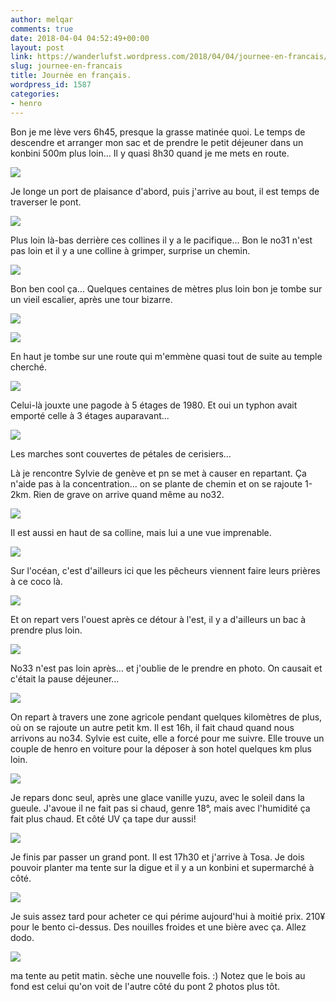 ```yaml
---
author: melqar
comments: true
date: 2018-04-04 04:52:49+00:00
layout: post
link: https://wanderlufst.wordpress.com/2018/04/04/journee-en-francais/
slug: journee-en-francais
title: Journée en français.
wordpress_id: 1587
categories:
- henro
---
```


Bon je me lève vers 6h45, presque la grasse matinée quoi. Le temps de descendre et arranger mon sac et de prendre le petit déjeuner dans un konbini 500m plus loin... Il y quasi 8h30 quand je me mets en route.

![](https://wanderlufst.files.wordpress.com/2018/03/img_20180330_0738051381135894.jpg)

Je longe un port de plaisance d'abord, puis j'arrive au bout, il est temps de traverser le pont.

![](https://wanderlufst.files.wordpress.com/2018/03/img_20180330_081948-281868228.jpg)

Plus loin là-bas derrière ces collines il y a le pacifique... Bon le no31 n'est pas loin et il y a une colline à grimper, surprise un chemin.

![](https://wanderlufst.files.wordpress.com/2018/03/img_20180330_082645460145943.jpg)

Bon ben cool ça... Quelques centaines de mètres plus loin bon je tombe sur un vieil escalier, après une tour bizarre.

![](https://wanderlufst.files.wordpress.com/2018/03/img_20180330_082829-1245836115.jpg)

![](https://wanderlufst.files.wordpress.com/2018/03/img_20180330_0833301655941127.jpg)

En haut je tombe sur une route qui m'emmène quasi tout de suite au temple cherché.

![](https://wanderlufst.files.wordpress.com/2018/03/img_20180330_084306727883154.jpg)

Celui-là jouxte une pagode à 5 étages de 1980. Et oui un typhon avait emporté celle à 3 étages auparavant...

![](https://wanderlufst.files.wordpress.com/2018/03/img_20180330_085029656496563.jpg)

Les marches sont couvertes de pétales de cerisiers...

Là je rencontre Sylvie de genève et pn se met à causer en repartant. Ça n'aide pas à la concentration... on se plante de chemin et on se rajoute 1-2km. Rien de grave on arrive quand même au no32.

![](https://wanderlufst.files.wordpress.com/2018/03/img_20180330_105810-92619150.jpg)

Il est aussi en haut de sa colline, mais lui a une vue imprenable.

![](https://wanderlufst.files.wordpress.com/2018/03/img_20180330_110139-1258374041.jpg)

Sur l'océan, c'est d'ailleurs ici que les pêcheurs viennent faire leurs prières à ce coco là.

![](https://wanderlufst.files.wordpress.com/2018/03/img_20180330_1105291483924930.jpg)

Et on repart vers l'ouest après ce détour à l'est, il y a d'ailleurs un bac à prendre plus loin.

![](https://wanderlufst.files.wordpress.com/2018/03/img_20180330_1312062078896808.jpg)

No33 n'est pas loin après... et j'oublie de le prendre en photo. On causait et c'était la pause déjeuner...

![](https://wanderlufst.files.wordpress.com/2018/03/img_20180330_145229-2118771935.jpg)

On repart à travers une zone agricole pendant quelques kilomètres de plus, où on se rajoute un autre petit km. Il est 16h, il fait chaud quand nous arrivons au no34. Sylvie est cuite, elle a forcé pour me suivre. Elle trouve un couple de henro en voiture pour la déposer à son hotel quelques km plus loin.

![](https://wanderlufst.files.wordpress.com/2018/03/img_20180330_1620441456483068.jpg)

Je repars donc seul, après une glace vanille yuzu, avec le soleil dans la gueule. J'avoue il ne fait pas si chaud, genre 18°, mais avec l'humidité ça fait plus chaud. Et côté UV ça tape dur aussi!

![](https://wanderlufst.files.wordpress.com/2018/03/img_20180330_171838-111986013.jpg)

Je finis par passer un grand pont. Il est 17h30 et j'arrive à Tosa. Je dois pouvoir planter ma tente sur la digue et il y a un konbini et supermarché à côté.

![](https://wanderlufst.files.wordpress.com/2018/03/img_20180330_1838141672277389.jpg)

Je suis assez tard pour acheter ce qui périme aujourd'hui à moitié prix. 210¥ pour le bento ci-dessus. Des nouilles froides et une bière avec ça. Allez dodo.

![](https://wanderlufst.files.wordpress.com/2018/03/img_20180331_062600-1268711420.jpg)

ma tente au petit matin. sèche une nouvelle fois. :) Notez que le bois au fond est celui qu'on voit de l'autre côté du pont 2 photos plus tôt.
